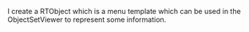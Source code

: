 I create a RTObject which is a menu template which can be used in the ObjectSetViewer to represent some information.




   